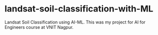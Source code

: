 # landsat-soil-classification-with-ML
Landsat Soil Classification using AI-ML. This was my project for AI for Engineers course at VNIT Nagpur.
